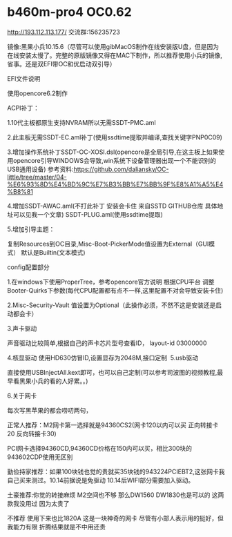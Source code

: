 # b460m-pro4 OC0.62
http://193.112.113.177/
交流群:156235723

镜像:黑果小兵10.15.6（尽管可以使用gibMacOS制作在线安装版U盘，但是因为在线安装太慢了。完整的原版镜像又得在MAC下制作，所以推荐使用小兵的镜像,省事。还是双EFI带OC和优启动双引导）

EFI文件说明

使用opencore6.2制作

ACPI补丁：

1.10代主板都原生支持NVRAM所以无需SSDT-PMC.aml

2.此主板无需SSDT-EC.aml补丁(使用ssdtime提取并编译,查找关键字PNP0C09)

3.增加操作系统补丁SSDT-OC-XOSI.dsl(opencore是全局引导,在这主板上如果使用opencore引导WINDOWS会导致,win系统下设备管理器出现一个不能识别的USB通用设备) 参考资料:https://github.com/daliansky/OC-little/tree/master/04-%E6%93%8D%E4%BD%9C%E7%B3%BB%E7%BB%9F%E8%A1%A5%E4%B8%81

4.增加SSDT-AWAC.aml(不打此补丁 安装会卡住 来自SSTD GITHUB仓库 具体地址可以见我一个文章)   SSDT-PLUG.aml(使用ssdtime提取)

5.增加引导主题：

复制Resources到OC目录,Misc-Boot-PickerMode值设置为External（GUI模式）    默认是Builtin(文本模式)



config配置部分

1.在windows下使用ProperTree，参考opencore官方说明 根据CPU平台 调整Booter-Quirks下参数(每代CPU配置都有点不一样,这里配置不对会导致安装卡住)

2.Misc-Security-Vault 值设置为Optional（此操作必须，不然不这是安装还是启动都会卡）

3.声卡驱动

声音驱动比较简单,根据自己的声卡芯片型号查看ID，
layout-id 03000000

4.核显驱动 使用HD630仿冒ID,设置显存为2048M,接口定制
​
5.usb驱动

直接使用USBInjectAll.kext即可，也可以自己定制(可以参考司波图的视频教程,最早看黑果小兵的看的人好累。。)

6.关于网卡

每次写黑苹果的都会唠叨两句，

正常人推荐：M2网卡第一选择就是94360CS2(网卡120以内可以买 正向转接卡20  反向转接卡30)

PCI网卡选择94360CD,94360CD价格在150内可以买，相比300块的943602CDP使用无区别

勤俭持家推荐：如果100块钱也觉的贵就买35块钱的943224PCIEBT2,这张网卡我自己买来测过。10.14前据说是免驱动 10.14后WIFI部分需要加入驱动。

土豪推荐:你觉的转接麻烦 M2空间也不够  那么DW1560 DW1830也是可以的  这两款我没用过 因为太贵了

不推荐 使用下来也比1820A 这是一块神奇的网卡 尽管有小部人表示用的挺好，但我能力有限 折腾结果就是不中用还贵
